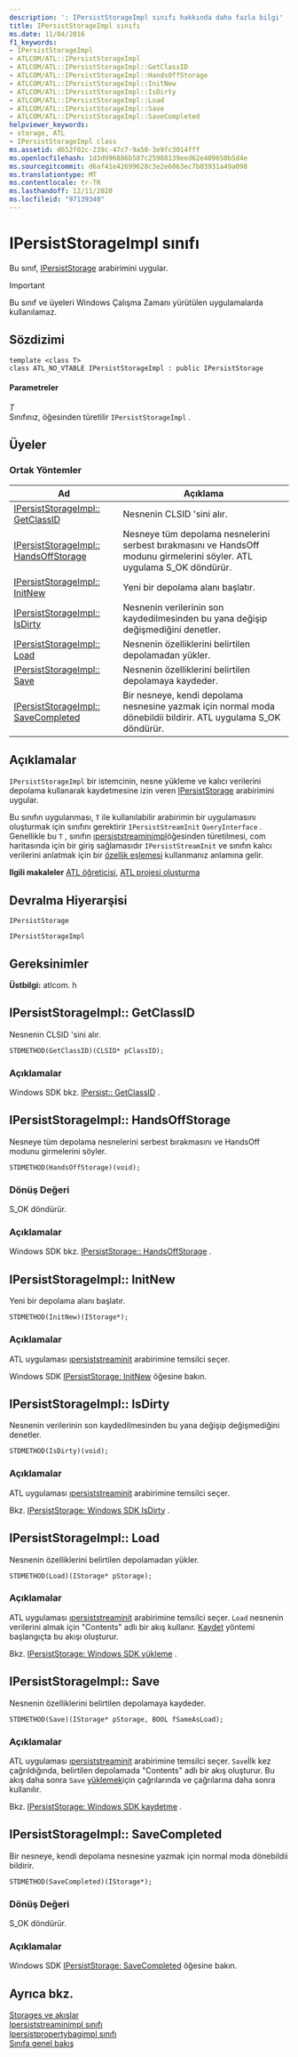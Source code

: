 ```yaml
---
description: ': IPersistStorageImpl sınıfı hakkında daha fazla bilgi'
title: IPersistStorageImpl sınıfı
ms.date: 11/04/2016
f1_keywords:
- IPersistStorageImpl
- ATLCOM/ATL::IPersistStorageImpl
- ATLCOM/ATL::IPersistStorageImpl::GetClassID
- ATLCOM/ATL::IPersistStorageImpl::HandsOffStorage
- ATLCOM/ATL::IPersistStorageImpl::InitNew
- ATLCOM/ATL::IPersistStorageImpl::IsDirty
- ATLCOM/ATL::IPersistStorageImpl::Load
- ATLCOM/ATL::IPersistStorageImpl::Save
- ATLCOM/ATL::IPersistStorageImpl::SaveCompleted
helpviewer_keywords:
- storage, ATL
- IPersistStorageImpl class
ms.assetid: d652f02c-239c-47c7-9a50-3e9fc3014fff
ms.openlocfilehash: 1d3d996886b587c25988139eed62e409650b5d4e
ms.sourcegitcommit: d6af41e42699628c3e2e6063ec7b03931a49a098
ms.translationtype: MT
ms.contentlocale: tr-TR
ms.lasthandoff: 12/11/2020
ms.locfileid: "97139340"
---
```

# <a name="ipersiststorageimpl-class"></a>IPersistStorageImpl sınıfı

Bu sınıf, [IPersistStorage](/windows/win32/api/objidl/nn-objidl-ipersiststorage) arabirimini uygular.

> [!IMPORTANT]
> Bu sınıf ve üyeleri Windows Çalışma Zamanı yürütülen uygulamalarda kullanılamaz.

## <a name="syntax"></a>Sözdizimi

```
template <class T>
class ATL_NO_VTABLE IPersistStorageImpl : public IPersistStorage
```

#### <a name="parameters"></a>Parametreler

*T*<br/>
Sınıfınız, öğesinden türetilir `IPersistStorageImpl` .

## <a name="members"></a>Üyeler

### <a name="public-methods"></a>Ortak Yöntemler

|Ad|Açıklama|
|----------|-----------------|
|[IPersistStorageImpl:: GetClassID](#getclassid)|Nesnenin CLSID 'sini alır.|
|[IPersistStorageImpl:: HandsOffStorage](#handsoffstorage)|Nesneye tüm depolama nesnelerini serbest bırakmasını ve HandsOff modunu girmelerini söyler. ATL uygulama S_OK döndürür.|
|[IPersistStorageImpl:: InitNew](#initnew)|Yeni bir depolama alanı başlatır.|
|[IPersistStorageImpl:: IsDirty](#isdirty)|Nesnenin verilerinin son kaydedilmesinden bu yana değişip değişmediğini denetler.|
|[IPersistStorageImpl:: Load](#load)|Nesnenin özelliklerini belirtilen depolamadan yükler.|
|[IPersistStorageImpl:: Save](#save)|Nesnenin özelliklerini belirtilen depolamaya kaydeder.|
|[IPersistStorageImpl:: SaveCompleted](#savecompleted)|Bir nesneye, kendi depolama nesnesine yazmak için normal moda dönebildii bildirir. ATL uygulama S_OK döndürür.|

## <a name="remarks"></a>Açıklamalar

`IPersistStorageImpl` bir istemcinin, nesne yükleme ve kalıcı verilerini depolama kullanarak kaydetmesine izin veren [IPersistStorage](/windows/win32/api/objidl/nn-objidl-ipersiststorage) arabirimini uygular.

Bu sınıfın uygulanması, `T` ile kullanılabilir arabirimin bir uygulamasını oluşturmak için sınıfını gerektirir `IPersistStreamInit` `QueryInterface` . Genellikle bu `T` , sınıfın [ıpersiststreaminimpl](../../atl/reference/ipersiststreaminitimpl-class.md)öğesinden türetilmesi, com haritasında için bir giriş sağlamasıdır `IPersistStreamInit` ve [](com-map-macros.md)sınıfın kalıcı verilerini anlatmak için bir [özellik eşlemesi](property-map-macros.md) kullanmanız anlamına gelir.

**Ilgili makaleler** [ATL öğreticisi](../../atl/active-template-library-atl-tutorial.md), [ATL projesi oluşturma](../../atl/reference/creating-an-atl-project.md)

## <a name="inheritance-hierarchy"></a>Devralma Hiyerarşisi

`IPersistStorage`

`IPersistStorageImpl`

## <a name="requirements"></a>Gereksinimler

**Üstbilgi:** atlcom. h

## <a name="ipersiststorageimplgetclassid"></a><a name="getclassid"></a> IPersistStorageImpl:: GetClassID

Nesnenin CLSID 'sini alır.

```
STDMETHOD(GetClassID)(CLSID* pClassID);
```

### <a name="remarks"></a>Açıklamalar

Windows SDK bkz. [IPersist:: GetClassID](/windows/win32/api/objidl/nf-objidl-ipersist-getclassid) .

## <a name="ipersiststorageimplhandsoffstorage"></a><a name="handsoffstorage"></a> IPersistStorageImpl:: HandsOffStorage

Nesneye tüm depolama nesnelerini serbest bırakmasını ve HandsOff modunu girmelerini söyler.

```
STDMETHOD(HandsOffStorage)(void);
```

### <a name="return-value"></a>Dönüş Değeri

S_OK döndürür.

### <a name="remarks"></a>Açıklamalar

Windows SDK bkz. [IPersistStorage:: HandsOffStorage](/windows/win32/api/objidl/nf-objidl-ipersiststorage-handsoffstorage) .

## <a name="ipersiststorageimplinitnew"></a><a name="initnew"></a> IPersistStorageImpl:: InitNew

Yeni bir depolama alanı başlatır.

```
STDMETHOD(InitNew)(IStorage*);
```

### <a name="remarks"></a>Açıklamalar

ATL uygulaması [ıpersiststreaminit](/windows/win32/api/ocidl/nn-ocidl-ipersiststreaminit) arabirimine temsilci seçer.

Windows SDK [IPersistStorage: InitNew](/windows/win32/api/objidl/nf-objidl-ipersiststorage-initnew) öğesine bakın.

## <a name="ipersiststorageimplisdirty"></a><a name="isdirty"></a> IPersistStorageImpl:: IsDirty

Nesnenin verilerinin son kaydedilmesinden bu yana değişip değişmediğini denetler.

```
STDMETHOD(IsDirty)(void);
```

### <a name="remarks"></a>Açıklamalar

ATL uygulaması [ıpersiststreaminit](/windows/win32/api/ocidl/nn-ocidl-ipersiststreaminit) arabirimine temsilci seçer.

Bkz. [IPersistStorage: Windows SDK IsDirty](/windows/win32/api/objidl/nf-objidl-ipersiststorage-isdirty) .

## <a name="ipersiststorageimplload"></a><a name="load"></a> IPersistStorageImpl:: Load

Nesnenin özelliklerini belirtilen depolamadan yükler.

```
STDMETHOD(Load)(IStorage* pStorage);
```

### <a name="remarks"></a>Açıklamalar

ATL uygulaması [ıpersiststreaminit](/windows/win32/api/ocidl/nn-ocidl-ipersiststreaminit) arabirimine temsilci seçer. `Load` nesnenin verilerini almak için "Contents" adlı bir akış kullanır. [Kaydet](#save) yöntemi başlangıçta bu akışı oluşturur.

Bkz. [IPersistStorage: Windows SDK yükleme](/windows/win32/api/objidl/nf-objidl-ipersiststorage-load) .

## <a name="ipersiststorageimplsave"></a><a name="save"></a> IPersistStorageImpl:: Save

Nesnenin özelliklerini belirtilen depolamaya kaydeder.

```
STDMETHOD(Save)(IStorage* pStorage, BOOL fSameAsLoad);
```

### <a name="remarks"></a>Açıklamalar

ATL uygulaması [ıpersiststreaminit](/windows/win32/api/ocidl/nn-ocidl-ipersiststreaminit) arabirimine temsilci seçer. `Save`İlk kez çağrıldığında, belirtilen depolamada "Contents" adlı bir akış oluşturur. Bu akış daha sonra `Save` [yüklemek](#load)için çağrılarında ve çağrılarına daha sonra kullanılır.

Bkz. [IPersistStorage: Windows SDK kaydetme](/windows/win32/api/objidl/nf-objidl-ipersiststorage-save) .

## <a name="ipersiststorageimplsavecompleted"></a><a name="savecompleted"></a> IPersistStorageImpl:: SaveCompleted

Bir nesneye, kendi depolama nesnesine yazmak için normal moda dönebildii bildirir.

```
STDMETHOD(SaveCompleted)(IStorage*);
```

### <a name="return-value"></a>Dönüş Değeri

S_OK döndürür.

### <a name="remarks"></a>Açıklamalar

Windows SDK [IPersistStorage: SaveCompleted](/windows/win32/api/objidl/nf-objidl-ipersiststorage-savecompleted) öğesine bakın.

## <a name="see-also"></a>Ayrıca bkz.

[Storages ve akışlar](/windows/win32/Stg/storages-and-streams)<br/>
[Ipersiststreaminimpl sınıfı](../../atl/reference/ipersiststreaminitimpl-class.md)<br/>
[Ipersistpropertybagimpl sınıfı](../../atl/reference/ipersistpropertybagimpl-class.md)<br/>
[Sınıfa genel bakış](../../atl/atl-class-overview.md)
